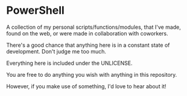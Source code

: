# PowerShell
A collection of my personal scripts/functions/modules, that I've made, found on the web, or were made in collaboration with coworkers.

There's a good chance that anything here is in a constant state of development. Don't judge me too much.

Everything here is included under the UNLICENSE.

You are free to do anything you wish with anything in this repository.

However, if you make use of something, I'd love to hear about it!
